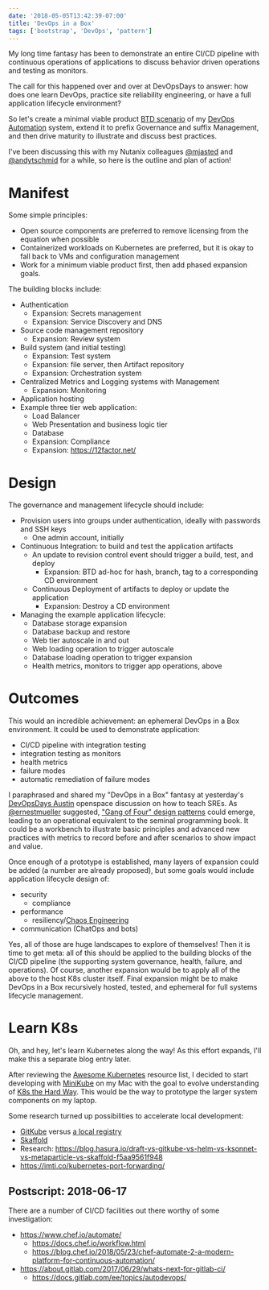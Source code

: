 ```yaml
---
date: '2018-05-05T13:42:39-07:00'
title: 'DevOps in a Box'
tags: ['bootstrap', 'DevOps', 'pattern']
---
```

My long time fantasy has been to demonstrate an entire CI/CD pipeline with
 continuous operations of applications to discuss behavior driven operations
 and testing as monitors.

The call for this happened over and over at DevOpsDays to answer: how does one
 learn DevOps, practice site reliability engineering, or have a full
 application lifecycle environment?

So let's create a minimal viable product [BTD scenario](../devops-btd-pattern)
 of my [DevOps Automation](../devops-automation) system,
 extend it to prefix Governance and suffix Management,
 and then drive maturity to illustrate and discuss best practices.
<!--more-->
I've been discussing this with my Nutanix colleagues
 [@mjasted](https://github.com/mjastad) and
 [@andytschmid](https://github.com/andytschmid/) for a while,
 so here is the outline and plan of action!

# Manifest #

Some simple principles:

- Open source components are preferred to remove licensing from the equation
  when possible
- Containerized workloads on Kubernetes are preferred, but it is okay to
  fall back to VMs and configuration management
- Work for a minimum viable product first, then add phased expansion goals.

The building blocks include:

- Authentication
  - Expansion: Secrets management
  - Expansion: Service Discovery and DNS
- Source code management repository
  - Expansion: Review system
- Build system (and initial testing)
  - Expansion: Test system
  - Expansion: file server, then Artifact repository
  - Expansion: Orchestration system
- Centralized Metrics and Logging systems with Management
  - Expansion: Monitoring
- Application hosting
- Example three tier web application:
  - Load Balancer
  - Web Presentation and business logic tier
  - Database
  - Expansion: Compliance
  - Expansion: https://12factor.net/

# Design #

The governance and management lifecycle should include:

- Provision users into groups under authentication,
  ideally with passwords and SSH keys
  - One admin account, initially
- Continuous Integration: to build and test the application artifacts
  - An update to revision control event should trigger a build, test, and deploy
    - Expansion: BTD ad-hoc for hash, branch, tag to a
  corresponding CD environment
  - Continuous Deployment of artifacts to deploy or update the application
    - Expansion: Destroy a CD environment
- Managing the example application lifecycle:
  - Database storage expansion
  - Database backup and restore
  - Web tier autoscale in and out
  - Web loading operation to trigger autoscale
  - Database loading operation to trigger expansion
  - Health metrics, monitors to trigger app operations, above

# Outcomes #

This would an incredible achievement: an ephemeral DevOps in a Box environment.
 It could be used to demonstrate application:

- CI/CD pipeline with integration testing
- integration testing as monitors
- health metrics
- failure modes
- automatic remediation of failure modes

I paraphrased and shared my "DevOps in a Box" fantasy at yesterday's
 [DevOpsDays Austin](https://twitter.com/hashtag/devopsdaysatx?src=hash)
 openspace discussion on how to teach SREs.
 As [@ernestmueller](https://twitter.com/ernestmueller) suggested,
 ["Gang of Four" design patterns](https://en.wikipedia.org/wiki/Design_Patterns)
 could emerge, leading to an operational equivalent
 to the seminal programming book. It could be a workbench to illustrate basic
 principles and advanced new practices with metrics to record before and after
 scenarios to show impact and value.

Once enough of a prototype is established, many layers of expansion could be
 added (a number are already proposed), but some goals would include
 application lifecycle design of:

- security
  - compliance
- performance
  - resiliency/[Chaos Engineering](https://principlesofchaos.org/)
- communication (ChatOps and bots)

Yes, all of those are huge landscapes to explore of themselves!
 Then it is time to get meta: all of this should be applied to the building
 blocks of the CI/CD pipeline (the supporting system governance, health,
 failure, and operations). Of course, another expansion would be to apply all
 of the above to the host K8s cluster itself. Final expansion might be to make
 DevOps in a Box recursively hosted, tested, and ephemeral for full systems
 lifecycle management.

# Learn K8s #

Oh, and hey, let's learn Kubernetes along the way! As this effort expands,
 I'll make this a separate blog entry later.

After reviewing the [Awesome Kubernetes](https://github.com/ramitsurana/awesome-kubernetes)
 resource list, I decided to start developing with
 [MiniKube](https://kubernetes.io/docs/tasks/tools/install-minikube/)
 on my Mac with the goal to evolve understanding of
 [K8s the Hard Way](https://github.com/kelseyhightower/kubernetes-the-hard-way).
 This would be the way to prototype the larger system components on my laptop.

Some research turned up possibilities to accelerate local development:

- [GitKube](https://gitkube.sh/) versus
 [a local registry](https://blog.hasura.io/sharing-a-local-registry-for-minikube-37c7240d0615)
- [Skaffold](https://github.com/GoogleContainerTools/skaffold)
- Research: https://blog.hasura.io/draft-vs-gitkube-vs-helm-vs-ksonnet-vs-metaparticle-vs-skaffold-f5aa9561f948
- https://imti.co/kubernetes-port-forwarding/

## Postscript: 2018-06-17

There are a number of CI/CD facilities out there worthy of some investigation:

- https://www.chef.io/automate/
  - https://docs.chef.io/workflow.html
  - https://blog.chef.io/2018/05/23/chef-automate-2-a-modern-platform-for-continuous-automation/
- https://about.gitlab.com/2017/06/29/whats-next-for-gitlab-ci/
  - https://docs.gitlab.com/ee/topics/autodevops/
